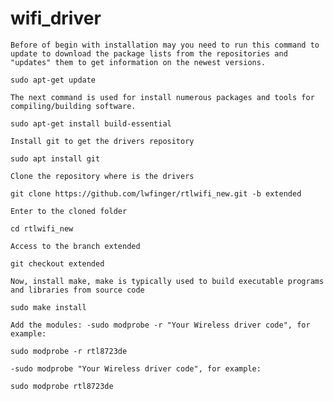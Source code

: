 # wifi_driver


    Before of begin with installation may you need to run this command to update to download the package lists from the repositories and "updates" them to get information on the newest versions.

    sudo apt-get update

    The next command is used for install numerous packages and tools for compiling/building software.

    sudo apt-get install build-essential

    Install git to get the drivers repository

    sudo apt install git

    Clone the repository where is the drivers

    git clone https://github.com/lwfinger/rtlwifi_new.git -b extended

    Enter to the cloned folder

    cd rtlwifi_new

    Access to the branch extended

    git checkout extended

    Now, install make, make is typically used to build executable programs and libraries from source code

    sudo make install

    Add the modules: -sudo modprobe -r "Your Wireless driver code", for example:

    sudo modprobe -r rtl8723de

    -sudo modprobe "Your Wireless driver code", for example:

    sudo modprobe rtl8723de
